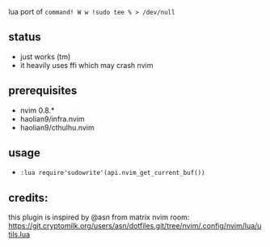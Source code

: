lua port of `command! W w !sudo tee % > /dev/null`


## status
* just works (tm)
* it heavily uses ffi which may crash nvim

## prerequisites
* nvim 0.8.*
* haolian9/infra.nvim
* haolian9/cthulhu.nvim

## usage
* `:lua require'sudowrite'(api.nvim_get_current_buf())`

## credits:
this plugin is inspired by @asn from matrix nvim room: https://git.cryptomilk.org/users/asn/dotfiles.git/tree/nvim/.config/nvim/lua/utils.lua
